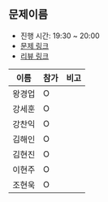 ## 문제이름
- 진행 시간: 19:30 ~ 20:00
- [문제 링크](https://programmers.co.kr/learn/courses/30/lessons/12939)
- [리뷰 링크]()

|이름|참가|비고|
|-----|------|-----|
|왕경업|O||
|강세훈|O||
|강찬익|O||
|김해인|O||
|김현진|O||
|이현주|O||
|조현욱|O||